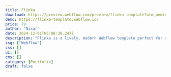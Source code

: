 ```yaml
---
title: Flinka
download: https://preview.webflow.com/preview/flinka-template?utm_medium=preview_link&utm_source=dashboard&utm_content=flinka-template&preview=80f0c776b8ab8707b3b366964827d93b&workflow=preview
demo: https://flinka-template.webflow.io/
price: 79
author: "Nixar"
date: 2024-12-01T05:08:38.247Z
description: "Flinka is a lively, modern Webflow template perfect for any agency, studio, business, portfolio, or creative website."
ssg: ["Webflow"]
css: []
ui: []
cms: []
category: [Portfolio]
draft: false
---
```

